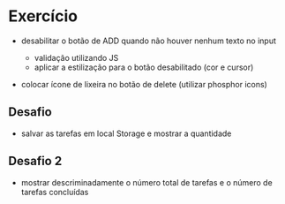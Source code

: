 # Exercício

- desabilitar o botão de ADD quando não houver nenhum texto no input

  - validação utilizando JS
  - aplicar a estilização para o botão desabilitado (cor e cursor)

- colocar ícone de lixeira no botão de delete (utilizar phosphor icons)

## Desafio

- salvar as tarefas em local Storage e mostrar a quantidade

## Desafio 2

- mostrar descriminadamente o número total de tarefas e o número de tarefas concluídas
